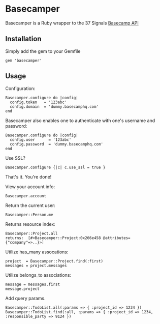 Basecamper
==========

Basecamper is a Ruby wrapper to the 37 Signals [Basecamp API](http://developer.37signals.com/basecamp)

Installation
------------

Simply add the gem to your Gemfile

    gem 'basecamper'


Usage
-----

Configuration:

    Basecamper.configure do |config|
      config.token   = '123abc'
      config.domain  = 'dummy.basecamphq.com'
    end

Basecamper also enables one to authenticate with one's username and password:

    Basecamper.configure do |config|
      config.user      = '123abc'
      config.password  = 'dummy.basecamphq.com'
    end

Use SSL?

    Basecamper.configure {|c| c.use_ssl = true }


That's it. You're done!

View your account info:

    Basecamper.account

Return the current user:

    Basecamper::Person.me

Returns resource index:

    Basecamper::Project.all
    returns:  [#<Basecamper::Project:0x266e458 @attributes={"company"=>..}>]

Utilize has_many assocations:

    project  = Basecamper::Project.find(:first)
    messages = project.messages

Utilize belongs_to associations:

    message = messages.first
    message.project
   
Add query params.

    Basecamper::TodoList.all(:params => { :project_id => 1234 })
    Basecamper::TodoList.find(:all, :params => { :project_id => 1234, :responsible_party => 9124 })
